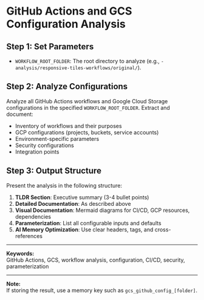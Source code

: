 # GitHub Actions and GCS Configuration Analysis

## Step 1: Set Parameters

- `WORKFLOW_ROOT_FOLDER`: The root directory to analyze (e.g., `-analysis/responsive-tiles-workflows/original/`).

## Step 2: Analyze Configurations

Analyze all GitHub Actions workflows and Google Cloud Storage configurations in the specified `WORKFLOW_ROOT_FOLDER`. Extract and document:

- Inventory of workflows and their purposes
- GCP configurations (projects, buckets, service accounts)
- Environment-specific parameters
- Security configurations
- Integration points

## Step 3: Output Structure

Present the analysis in the following structure:
1. **TLDR Section**: Executive summary (3-4 bullet points)
2. **Detailed Documentation**: As described above
3. **Visual Documentation**: Mermaid diagrams for CI/CD, GCP resources, dependencies
4. **Parameterization**: List all configurable inputs and defaults
5. **AI Memory Optimization**: Use clear headers, tags, and cross-references

---

**Keywords:**  
GitHub Actions, GCS, workflow analysis, configuration, CI/CD, security, parameterization

---

**Note:**  
If storing the result, use a memory key such as `gcs_github_config_[folder]`.